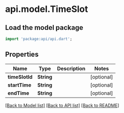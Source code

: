 # api.model.TimeSlot

## Load the model package
```dart
import 'package:api/api.dart';
```

## Properties
Name | Type | Description | Notes
------------ | ------------- | ------------- | -------------
**timeSlotId** | **String** |  | [optional] 
**startTime** | **String** |  | [optional] 
**endTime** | **String** |  | [optional] 

[[Back to Model list]](../README.md#documentation-for-models) [[Back to API list]](../README.md#documentation-for-api-endpoints) [[Back to README]](../README.md)


